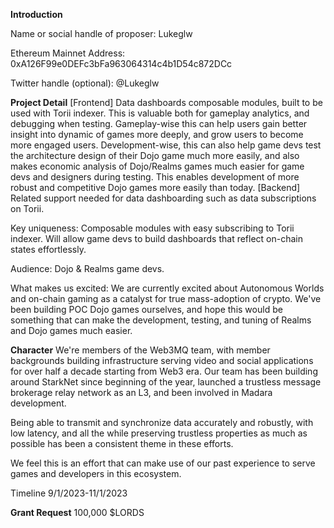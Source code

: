 **Introduction**

Name or social handle of proposer: Lukeglw

Ethereum Mainnet Address: 0xA126F99e0DEFc3bFa963064314c4b1D54c872DCc

Twitter handle (optional): @Lukeglw

**Project Detail**
[Frontend] Data dashboards composable modules, built to be used with Torii indexer. This is valuable both for gameplay analytics, and debugging when testing. Gameplay-wise this can help users gain better insight into dynamic of games more deeply, and grow users to become more engaged users. Development-wise, this can also help game devs test the architecture design of their Dojo game much more easily, and also makes economic analysis of Dojo/Realms games much easier for game devs and designers during testing. This enables development of more robust and competitive Dojo games more easily than today.
[Backend] Related support needed for data dashboarding such as data subscriptions on Torii.

Key uniqueness: Composable modules with easy subscribing to Torii indexer. Will allow game devs to build dashboards that reflect on-chain states effortlessly.

Audience: Dojo & Realms game devs.

What makes us excited: We are currently excited about Autonomous Worlds and on-chain gaming as a catalyst for true mass-adoption of crypto. We've been building POC Dojo games ourselves, and hope this would be something that can make the development, testing, and tuning of Realms and Dojo games much easier.


**Character**
We're members of the Web3MQ team, with member backgrounds building infrastructure serving video and social applications for over half a decade starting from Web3 era. Our team has been building around StarkNet since beginning of the year, launched a trustless message brokerage relay network as an L3, and been involved in Madara development. 

Being able to transmit and synchronize data accurately and robustly, with low latency, and all the while preserving trustless properties as much as possible has been a consistent theme in these efforts.

We feel this is an effort that can make use of our past experience to serve games and developers in this ecosystem.

Timeline
9/1/2023-11/1/2023

**Grant Request**
100,000 $LORDS

